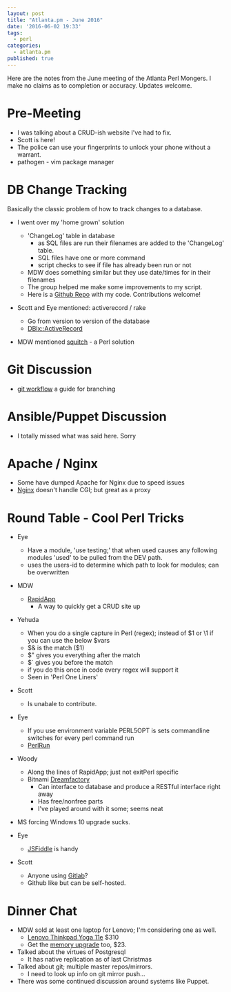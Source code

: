 ```yaml
---
layout: post
title: "Atlanta.pm - June 2016"
date: '2016-06-02 19:33'
tags:
  - perl
categories:
  - atlanta.pm
published: true
---
```


Here are the notes from the June meeting of the Atlanta Perl Mongers. I make no claims as to completion or accuracy. Updates welcome.

# Pre-Meeting
- I was talking about a CRUD-ish website I've had to fix.
- Scott is here!
- The police can use your fingerprints to unlock your phone without a warrant.
- pathogen - vim package manager

# DB Change Tracking

Basically the classic problem of how to track changes to a database.

- I went over my 'home grown' solution
  - 'ChangeLog' table in database
    - as SQL files are run their filenames are added to the 'ChangeLog' table.
    - SQL files have one or more command
    - script checks to see if file has already been run or not
  - MDW does something similar but they use date/times for in their filenames
  - The group helped me make some improvements to my script.
  - Here is a [Github Repo](https://github.com/Woody2143/databaseChangeLog) with my code. Contributions welcome!

- Scott and Eye mentioned: activerecord / rake
  - Go from version to version of the database
  - [DBIx::ActiveRecord](http://search.cpan.org/~tsaito/DBIx-ActiveRecord-0.01/lib/DBIx/ActiveRecord.pm)

- MDW mentioned [squitch](http://sqitch.org/) - a Perl solution

# Git Discussion
- [git workflow](http://nvie.com/posts/a-successful-git-branching-model/) a guide for branching

# Ansible/Puppet Discussion
- I totally missed what was said here. Sorry

# Apache / Nginx
- Some have dumped Apache for Nginx due to speed issues
- [Nginx](https://www.nginx.com/resources/wiki/) doesn't handle CGI; but great as a proxy

# Round Table - Cool Perl Tricks
- Eye
  - Have a module, 'use testing;' that when used causes any following modules 'used' to be pulled from the DEV path.
  - uses the users-id to determine which path to look for modules; can be overwritten

- MDW
  - [RapidApp](https://metacpan.org/pod/RapidApp)
    - A way to quickly get a CRUD site up

- Yehuda
  - When you do a single capture in Perl (regex); instead of $1 or \1 if you can use the below $vars
  - $& is the match ($1)
  - $\" gives you everything after the match
  - $\` gives you before the match
  - if you do this once in code every regex will support it
  - Seen in 'Perl One Liners'

- Scott
  - Is unabale to contribute.

- Eye
  - If you use environment variable PERL5OPT is sets commandline switches for every perl command run
  - [PerlRun](http://perldoc.perl.org/perlrun.html)

- Woody
  - Along the lines of RapidApp; just not exitPerl specific
  - Bitnami [Dreamfactory](https://bitnami.com/stack/dreamfactory)
    - Can interface to database and produce a RESTful interface right away
    - Has free/nonfree parts
    - I've played around with it some; seems neat

- MS forcing Windows 10 upgrade sucks.

- Eye
  - [JSFiddle](https://jsfiddle.net) is handy

- Scott
  - Anyone using [Gitlab](https://about.gitlab.com/)?
  - Github like but can be self-hosted.


# Dinner Chat
- MDW sold at least one laptop for Lenovo; I'm considering one as well.
  - [Lenovo Thinkpad Yoga 11e](http://amzn.com/B01B16MXLU) $310
  - Get the [memory upgrade](http://amzn.com/B006YG8X9Y) too, $23.
- Talked about the virtues of Postgresql
  - It has native replication as of last Christmas
- Talked about git; multiple master repos/mirrors.
  - I need to look up info on git mirror push...
- There was some continued discussion around systems like Puppet.
